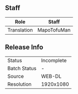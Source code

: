 ## Staff

| Role              | Staff                               |
|-------------------|-------------------------------------|
| Translation       | MapoTofuMan                         |


## Release Info

|              |           |
|--------------|-----------|
| Status       | Incomplete|
| Batch Status | -         |
| Source       | WEB-DL    |
| Resolution   | 1920x1080 |
